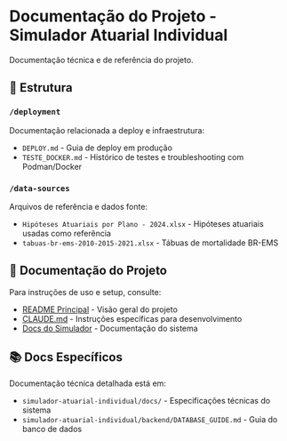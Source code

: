 # Documentação do Projeto - Simulador Atuarial Individual

Documentação técnica e de referência do projeto.

## 📁 Estrutura

### `/deployment`
Documentação relacionada a deploy e infraestrutura:
- `DEPLOY.md` - Guia de deploy em produção
- `TESTE_DOCKER.md` - Histórico de testes e troubleshooting com Podman/Docker

### `/data-sources`
Arquivos de referência e dados fonte:
- `Hipóteses Atuariais por Plano - 2024.xlsx` - Hipóteses atuariais usadas como referência
- `tabuas-br-ems-2010-2015-2021.xlsx` - Tábuas de mortalidade BR-EMS

## 🔗 Documentação do Projeto

Para instruções de uso e setup, consulte:
- [README Principal](../README.md) - Visão geral do projeto
- [CLAUDE.md](../CLAUDE.md) - Instruções específicas para desenvolvimento
- [Docs do Simulador](../simulador-atuarial-individual/README.md) - Documentação do sistema

## 📚 Docs Específicos

Documentação técnica detalhada está em:
- `simulador-atuarial-individual/docs/` - Especificações técnicas do sistema
- `simulador-atuarial-individual/backend/DATABASE_GUIDE.md` - Guia do banco de dados
